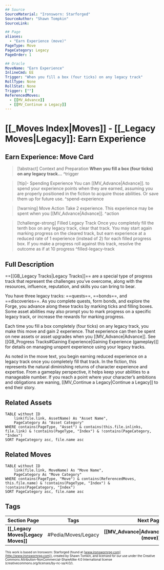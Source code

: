 ```yaml
---
## Source
SourceMaterial: "Ironsworn: Starforged"
SourceAuthor: "Shawn Tompkin"
SourceLink: 

## Page
aliases:
  - "Earn Experience (move)"
PageType: Move
PageCategory: Legacy
PageOrder: 1

## Oracle
MoveName: "Earn Experience"
InlineCmd: EE
Trigger: "When you fill a box (four ticks) on any legacy track"
RollType: None
RollStat: None
Trigger: [""] 
ReferencedMoves: 
  - [[MV_Advance]]
  - [[MV_Continue a Legacy]]
---
```

# [[_Moves Index|Moves]] - [[_Legacy Moves|Legacy]]: Earn Experience
## Earn Experience: Move Card
>[!abstract]  Context and Preparation
>**When you fill a box (four ticks) on any legacy track...** ^trigger

> [!tip]- Spending Experience
> You can [[MV_Advance|Advance]]. to spend your experience points when they are earned, assuming you are properly positioned in the fiction to acquire those abilities. Or save them up for future use. ^spend-experience

> [!warning] Move Action
> Take 2 experience. This experience may be spent when you [[MV_Advance|Advance]]. ^action

> [!challenge-strong] Filled Legacy Track
> Once you completely fill the tenth box on any legacy track, clear that track. You may start again marking progress on the cleared track, but earn experience at a reduced rate of 1 experience (instead of 2) for each filled progress box. 
> If you make a progress roll against this track, resolve the outcome as if at 10 progress ^filled-legacy-track


## Full Description
==[[GB_Legacy Tracks|Legacy Tracks]]== are a special type of progress track that represent the challenges you’ve overcome, along with the resources, influence, reputation, and skills you can bring to bear. 

You have three legacy tracks: ==quests==, ==bonds==, and ==discoveries==. As you complete quests, form bonds, and explore the Forge, you advance along these tracks by marking ticks and filling boxes. Some asset abilities may also prompt you to mark progress on a specific legacy track, or increase the rewards for marking progress. 

Each time you fill a box completely (four ticks) on any legacy track, you make this move and gain 2 experience. That experience can then be spent on new assets or asset upgrades when you [[MV_Advance|Advance]]. See [[GB_Progress Tracks#Gaining Experience|Gaining Experience (gameplay)]] for details on managing unspent experience using your legacy tracks. 

As noted in the move text, you begin earning reduced experience on a legacy track once you completely fill that track. In the fiction, this represents the natural diminishing returns of character experience and expertise. From a gameplay perspective, it helps keep your abilities to a manageable number. If you reach a point where your character’s ambitions and obligations are waning, [[MV_Continue a Legacy|Continue a Legacy]] to end their story.

## Related Assets
```dataview
TABLE without ID
	link(file.link, AssetName) As "Asset Name",
	PageCategory As "Asset Category"
WHERE contains(PageType, "Asset") & contains(this.file.inlinks, file.link) & !contains(PageType, "Index") & !contains(PageCategory, "Index")
SORT PageCategory asc, file.name asc
```

## Related Moves
```dataview
TABLE without ID
	link(file.link, MoveName) As "Move Name",
	PageCategory As "Move Category"
WHERE contains(PageType, "Move") & contains(ReferencedMoves, this.file.name) & !contains(PageType, "Index") & !contains(PageCategory, "Index")
SORT PageCategory asc, file.name asc
```

## Tags
| Section Page | Tags | Next Page |
|:--- |:---:| ---:|
| **[[_Legacy Moves\|Legacy Moves]]** | #Pedia/Moves/Legacy | **[[MV_Advance\|Advance (move)]]** |

<font size=-2>This work is based on Ironsworn: Starforged (found at [www.ironswornrpg.com](http://www.ironswornrpg.com)), created by Shawn Tomkin, and licensed for our use under the Creative Commons Attribution-NonCommercial-ShareAlike 4.0 International license  (creativecommons.org/licenses/by-nc-sa/4.0/).</font>